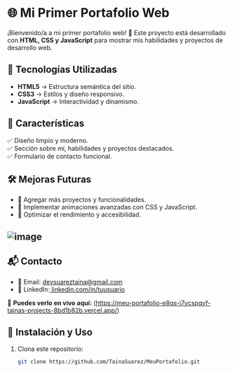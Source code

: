 # 🌐 Mi Primer Portafolio Web  

¡Bienvenido/a a mi primer portafolio web! 🚀 Este proyecto está desarrollado con **HTML, CSS y JavaScript** para mostrar mis habilidades y proyectos de desarrollo web.  

## 🎨 Tecnologías Utilizadas  

- **HTML5** → Estructura semántica del sitio.  
- **CSS3** → Estilos y diseño responsivo.  
- **JavaScript** → Interactividad y dinamismo.  

## 📌 Características  

✅ Diseño limpio y moderno.  
✅ Sección sobre mí, habilidades y proyectos destacados.  
✅ Formulario de contacto funcional.  

## 🛠 Mejoras Futuras
- 🔹 Agregar más proyectos y funcionalidades.
- 🔹 Implementar animaciones avanzadas con CSS y JavaScript.
- 🔹 Optimizar el rendimiento y accesibilidad.

## ![image](https://github.com/user-attachments/assets/78a503f3-1f16-4f27-b0b2-22890d32184a)


## 📬 Contacto
- 📩 Email: devsuareztaina@gmail.com
- 💼 LinkedIn:[ linkedin.com/in/tuusuario](https://www.linkedin.com/in/paula-suarez-3455a72b3/)

🔗 **Puedes verlo en vivo aquí:** (https://meu-portafolio-e8qs-j7ycspqyf-tainas-projects-8bd1b82b.vercel.app/) 

## 🚀 Instalación y Uso  

1. Clona este repositorio:  
   ```bash
   git clone https://github.com/TainaSuarez/MeuPortafolio.git
